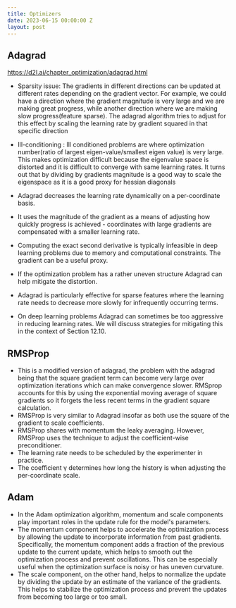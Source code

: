 ```yaml
---
title: Optimizers
date: 2023-06-15 00:00:00 Z
layout: post
---
```


## Adagrad

https://d2l.ai/chapter_optimization/adagrad.html

* Sparsity issue: The gradients in different directions can be updated at different rates depending on the gradient vector. For example, we could have a direction where the gradient magnitude is very large and we are making great progress, while another direction where we are making slow progress(feature sparse). The adagrad algorithm tries to adjust for this effect by scaling the learning rate by gradient squared in that specific direction

* Ill-conditioning : Ill conditioned problems are where optimization number(ratio of largest eigen-value/smallest eigen value) is very large. This makes optimization difficult because the eigenvalue space is distorted and it is difficult to converge with same learning rates. It turns out that by dividing by gradients magnitude is a good way to scale the eigenspace as it is a good proxy for hessian diagonals

* Adagrad decreases the learning rate dynamically on a per-coordinate basis.
* It uses the magnitude of the gradient as a means of adjusting how quickly progress is achieved - coordinates with large gradients are compensated with a smaller learning rate.
* Computing the exact second derivative is typically infeasible in deep learning problems due to memory and computational constraints. The gradient can be a useful proxy.
* If the optimization problem has a rather uneven structure Adagrad can help mitigate the distortion.
* Adagrad is particularly effective for sparse features where the learning rate needs to decrease more slowly for infrequently occurring terms.
* On deep learning problems Adagrad can sometimes be too aggressive in reducing learning rates. We will discuss strategies for mitigating this in the context of Section 12.10.

## RMSProp

* This is a modified version of adagrad, the problem with the adagrad being that the square gradient term can become very large over optimization iterations which can make convergence slower. RMSprop accounts for this by using the exponential moving average of square gradients so it forgets the less recent terms in the gradient square calculation.
* RMSProp is very similar to Adagrad insofar as both use the square of the gradient to scale coefficients.
* RMSProp shares with momentum the leaky averaging. However, RMSProp uses the technique to adjust the coefficient-wise preconditioner.
* The learning rate needs to be scheduled by the experimenter in practice.
* The coefficient γ determines how long the history is when adjusting the per-coordinate scale.

## Adam

* In the Adam optimization algorithm, momentum and scale components play important roles in the update rule for the model's parameters.
* The momentum component helps to accelerate the optimization process by allowing the update to incorporate information from past gradients. Specifically, the momentum component adds a fraction of the previous update to the current update, which helps to smooth out the optimization process and prevent oscillations. This can be especially useful when the optimization surface is noisy or has uneven curvature.
* The scale component, on the other hand, helps to normalize the update by dividing the update by an estimate of the variance of the gradients. This helps to stabilize the optimization process and prevent the updates from becoming too large or too small.

